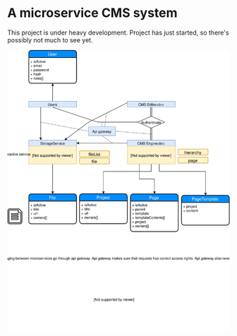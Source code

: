# A microservice CMS system

This project is under heavy development. Project has just started, so there's possibly not much to see yet.

![architecture](./docs/cms_microservice_diagram.svg "Architecture")
